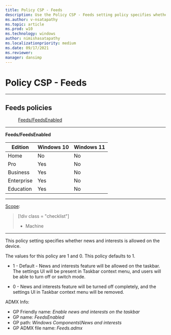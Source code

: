 ```yaml
---
title: Policy CSP - Feeds
description: Use the Policy CSP - Feeds setting policy specifies whether news and interests is allowed on the device.
ms.author: v-nsatapathy
ms.topic: article
ms.prod: w10
ms.technology: windows
author: nimishasatapathy
ms.localizationpriority: medium
ms.date: 09/17/2021
ms.reviewer: 
manager: dansimp
---
```


# Policy CSP - Feeds


<hr/>

<!--Policies-->
## Feeds policies  

<dl>
  <dd>
    <a href="#feeds-feedsenabled">Feeds/FeedsEnabled</a>
  </dd>
</dl>


<hr/>

<!--Policy-->
<a href="" id="feeds-feedsenabled"></a>**Feeds/FeedsEnabled**  

<!--SupportedSKUs-->

|Edition|Windows 10|Windows 11|
|--- |--- |--- |
|Home|No|No|
|Pro|Yes|No|
|Business|Yes|No|
|Enterprise|Yes|No|
|Education|Yes|No|

<!--/SupportedSKUs-->
<hr/>

<!--Scope-->
[Scope](./policy-configuration-service-provider.md#policy-scope):

> [!div class = "checklist"]
> * Machine

<hr/>

<!--/Scope-->
<!--Description-->
This policy setting specifies whether news and interests is allowed on the device.

The values for this policy are 1 and 0. This policy defaults to 1.

- 1 - Default - News and interests feature will be allowed on the taskbar. The settings UI will be present in Taskbar context menu, and users will be able to turn off or switch mode.

- 0 - News and interests feature will be turned off completely, and the settings UI in Taskbar context menu will be removed.

<!--/Description-->

<!--ADMXBacked-->
ADMX Info:  
-   GP Friendly name: *Enable news and interests on the taskbar*
-   GP name: *FeedsEnabled*
-   GP path: *Windows Components\News and interests*
-   GP ADMX file name: *Feeds.admx*

<!--/ADMXBacked-->
<!--/Policy-->

<!--/Policies-->

